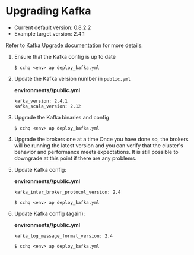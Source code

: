 # Upgrading Kafka

* Current default version: 0.8.2.2
* Example target version: 2.4.1

Refer to [Kafka Upgrade documentation](https://kafka.apache.org/documentation/#upgrade) for more details.

1. Ensure that the Kafka config is up to date

    ```
    $ cchq <env> ap deploy_kafka.yml
    ```

2. Update the Kafka version number in `public.yml`

    **environments/<env>/public.yml**
    ```
    kafka_version: 2.4.1
    kafka_scala_version: 2.12
    ```

3. Upgrade the Kafka binaries and config

    ```
    $ cchq <env> ap deploy_kafka.yml
    ```

4. Upgrade the brokers one at a time Once you have done so, the brokers will be running the latest version   and you can verify that the cluster's behavior and performance meets expectations. It is still possible to downgrade at this point if there are any problems.

5. Update Kafka config:

    **environments/<env>/public.yml**
    ```
    kafka_inter_broker_protocol_version: 2.4
    ```

    ```
    $ cchq <env> ap deploy_kafka.yml
    ```

6. Update Kafka config (again):

    **environments/<env>/public.yml**
    ```
    kafka_log_message_format_version: 2.4
    ```

    ```
    $ cchq <env> ap deploy_kafka.yml
    ```
